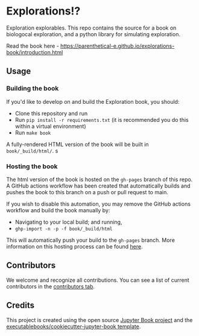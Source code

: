 # Explorations!?

Exploration explorables. This repo contains the source for a book on biologocal exploration, and a python library for simulating exploration.

Read the book here - https://parenthetical-e.github.io/explorations-book/introduction.html

## Usage

### Building the book

If you'd like to develop on and build the Exploration book, you should:

- Clone this repository and run
- Run `pip install -r requirements.txt` (it is recommended you do this within a virtual environment)
- Run `make book`

A fully-rendered HTML version of the book will be built in `book/_build/html/`.
s
### Hosting the book

The html version of the book is hosted on the `gh-pages` branch of this repo. A GitHub actions workflow has been created that automatically builds and pushes the book to this branch on a push or pull request to main.

If you wish to disable this automation, you may remove the GitHub actions workflow and build the book manually by:

- Navigating to your local build; and running,
- `ghp-import -n -p -f book/_build/html`

This will automatically push your build to the `gh-pages` branch. More information on this hosting process can be found [here](https://jupyterbook.org/publish/gh-pages.html#manually-host-your-book-with-github-pages).

## Contributors

We welcome and recognize all contributions. You can see a list of current contributors in the [contributors tab](https://github.com/parenthetical-e/exploration/graphs/contributors).

## Credits

This project is created using the open source [Jupyter Book project](https://jupyterbook.org/) and the [executablebooks/cookiecutter-jupyter-book template](https://github.com/executablebooks/cookiecutter-jupyter-book).
